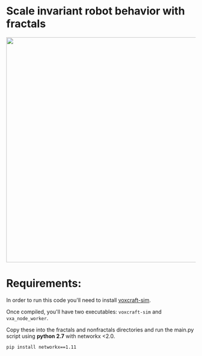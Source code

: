 # Scale invariant robot behavior with fractals
<img src="https://fractalrobots.github.io/img/robot2.jpg" width="600">

# Requirements:

In order to run this code you'll need to install [voxcraft-sim](https://voxcraft.github.io/design).

Once compiled, you'll have two executables: 
```voxcraft-sim``` and ```vxa_node_worker```.

Copy these into the fractals and nonfractals directories 
and run the main.py script using
<b>python 2.7</b> with networkx <2.0.

    pip install networkx==1.11

